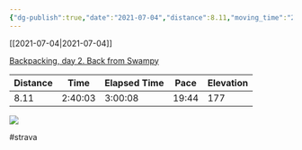 ```yaml
---
{"dg-publish":true,"date":"2021-07-04","distance":8.11,"moving_time":"2:40:03","elapsed_time":"3:00:08","pace":"19:44","total_elevation_gain":177,"url":"https://www.strava.com/activities/5575422101","permalink":"/01-personal/strava/2021-07-04-backpacking-day-2-back-from-swampy/","dgPassFrontmatter":true}
---
```



[[2021-07-04\|2021-07-04]]

[Backpacking, day 2. Back from Swampy](https://www.strava.com/activities/5575422101)

| Distance | Time    | Elapsed Time | Pace  | Elevation |
| -------- | ------- | ------------ | ----- | --------- |
| 8.11     | 2:40:03 | 3:00:08      | 19:44 | 177       |



    
![](https://dgtzuqphqg23d.cloudfront.net/TJVREAmJRtojZwRMqlIXwxjuINFVcPkCbB9VwqH6_EA-768x576.jpg)

    

#strava
